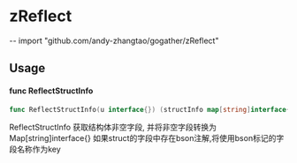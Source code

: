 # zReflect
--
    import "github.com/andy-zhangtao/gogather/zReflect"


## Usage

#### func  ReflectStructInfo

```go
func ReflectStructInfo(u interface{}) (structInfo map[string]interface{})
```
ReflectStructInfo 获取结构体非空字段, 并将非空字段转换为Map[string]interface{}
如果struct的字段中存在bson注解,将使用bson标记的字段名称作为key
